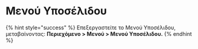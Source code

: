 # Μενού Υποσέλιδου

{% hint style="success" %}
Επεξεργαστείτε το Μενού Υποσέλιδου, μεταβαίνοντας: **Περιεχόμενο > Μενού > Μενού Υποσέλιδου.**&#x20;
{% endhint %}

